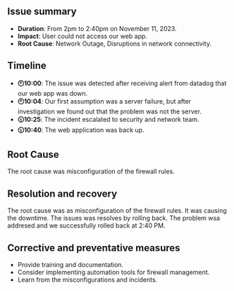 ## Issue summary
+ **Duration**: From 2pm to 2:40pm on November 11, 2023.
+ **Impact**: User could not access our web app.
+ **Root Cause**: Network Outage,  Disruptions in network connectivity.
## Timeline
+ **🕙10:00**: The issue was detected after receiving alert from datadog that our web app was down.
+ **🕙10:04**: Our first assumption was a server failure, but after investigation we found out that the problem was not the server.
+ **🕥10:25**: The incident escalated to security and network team.
+ **🕥10:40**: The web application was back up.
## Root Cause
The root cause was misconfiguration of the firewall rules.
## Resolution and recovery
The root cause was as misconfiguration of the firewall rules. It was causing the downtime.
The issues was resolves by rolling back. The problem wsa addresed and we successfully rolled back at 2:40 PM.
## Corrective and preventative measures
+ Provide training and  documentation.
+ Consider implementing automation tools for firewall management.
+ Learn from the misconfigurations and incidents.
